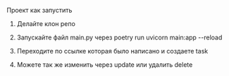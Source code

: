  Проект как запустить 
 

 1) Делайте клон репо


 2)  Запускайте файл main.py через  poetry run uvicorn main:app --reload

 3) Переходите по ссылке которая было написано и создаете task 

 4) Можете так же изменить через update или удалить delete 

 